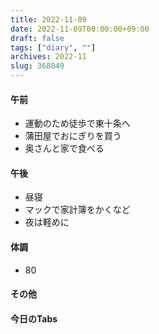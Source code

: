 ```yaml
---
title: 2022-11-09
date: 2022-11-09T00:00:00+09:00
draft: false
tags: ["diary", ""]
archives: 2022-11
slug: 368049
---
```

#### 午前
- 運動のため徒歩で東十条へ
- 蒲田屋でおにぎりを買う
- 奥さんと家で食べる
#### 午後
- 昼寝
- マックで家計簿をかくなど
- 夜は軽めに
#### 体調
- 80
#### その他
#### 今日のTabs